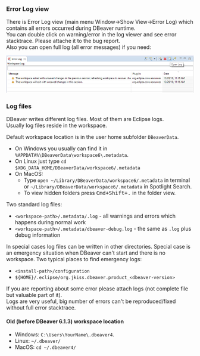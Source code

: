 ### Error Log view

There is Error Log view (main menu Window->Show View->Error Log) which contains all errors occurred during DBeaver runtime.  
You can double click on warning/error in the log viewer and see error stacktrace. Please attache it to the bug report.  
Also you can open full log (all error messages) if you need:  

![](images/error-log-export.png)

### Log files

DBeaver writes different log files. Most of them are Eclipse logs.  
Usually log files reside in the workspace.  

Default workspace location is in the user home subfolder `DBeaverData`. 
- On Windows you usually can find it in `%APPDATA%\DBeaverData\workspace6\.metadata`.  
- On Linux just type `cd $XDG_DATA_HOME/DBeaverData/workspace6/.metadata`
- On MacOS: 
  - Type `open ~/Library/DBeaverData/workspace6/.metadata` in terminal or `~/Library/DBeaverData/workspace6/.metadata` in Spotlight Search.
  - To view hidden folders press <kbd>Cmd+Shift+.</kbd> in the folder view.

Two standard log files:
- `<workspace-path>/.metadata/.log` - all warnings and errors which happens during normal work
- `<workspace-path>/.metadata/dbeaver-debug.log` - the same as `.log` plus debug information

In special cases log files can be written in other directories. Special case is an emergency situation when DBeaver can't start and there is no workspace.
Two typical places to find emergency logs:

- `<install-path>/configuration`
- `${HOME}/.eclipse/org.jkiss.dbeaver.product_<dbeaver-version>`

If you are reporting about some error please attach logs (not complete file but valuable part of it).  
Logs are very useful, big number of errors can't be reproduced/fixed without full error stacktrace.

#### Old (before DBeaver 6.1.3) workspace location

- Windows: `C:\Users\YourName\.dbeaver4`.  
- Linux: `~/.dbeaver/`
- MacOS: `cd ~/.dbeaver4/`
